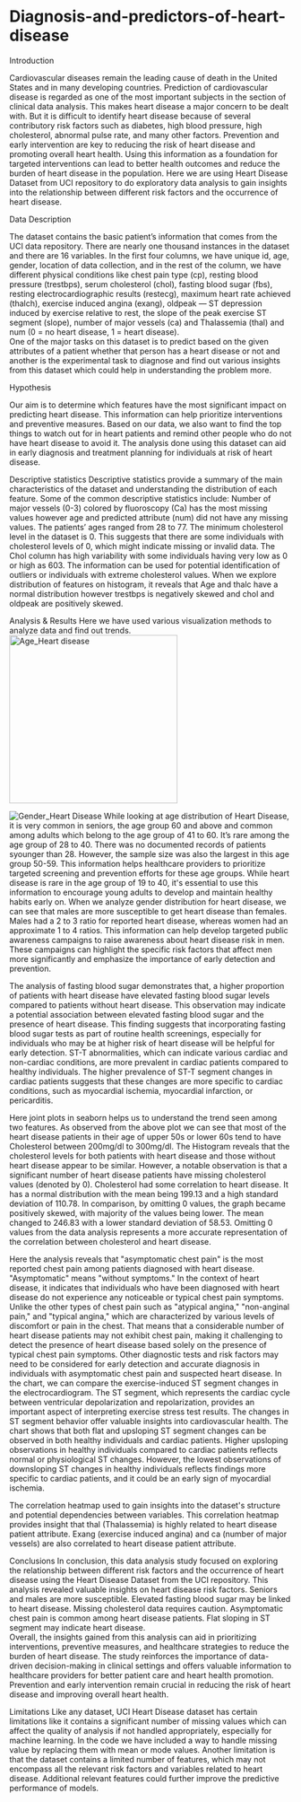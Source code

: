 # Diagnosis-and-predictors-of-heart-disease

Introduction

Cardiovascular diseases remain the leading cause of death in the United States and in many developing countries. Prediction of cardiovascular disease is regarded as one of the most important subjects in the section of clinical data analysis. This makes heart disease a major concern to be dealt with. But it is difficult to identify heart disease because of several contributory risk factors such as diabetes, high blood pressure, high cholesterol, abnormal pulse rate, and many other factors. 
Prevention and early intervention are key to reducing the risk of heart disease and promoting overall heart health. Using this information as a foundation for targeted interventions can lead to better health outcomes and reduce the burden of heart disease in the population. Here we are using Heart Disease Dataset from UCI repository to do exploratory data analysis to gain insights into the relationship between different risk factors and the occurrence of heart disease.

Data Description

The dataset contains the basic patient’s information that comes from the UCI data repository. There are nearly one thousand instances in the dataset and there are 16 variables. In the first four columns, we have unique id, age, gender, location of data collection, and in the rest of the column, we have different physical conditions like chest pain type (cp), resting blood pressure (trestbps), serum cholesterol (chol), fasting blood sugar (fbs), resting electrocardiographic results (restecg), maximum heart rate achieved (thalch), exercise induced angina (exang), oldpeak — ST depression induced by exercise relative to rest, the slope of the peak exercise ST segment (slope), number of major vessels (ca) and Thalassemia (thal) and num (0 = no heart disease, 1 = heart disease).  
One of the major tasks on this dataset is to predict based on the given attributes of a patient whether that person has a heart disease or not and another is the experimental task to diagnose and find out various insights from this dataset which could help in understanding the problem more.


Hypothesis

Our aim is to determine which features have the most significant impact on predicting heart disease. This information can help prioritize interventions and preventive measures. Based on our data, we also want to find the top things to watch out for in heart patients and remind other people who do not have heart disease to avoid it. The analysis done using this dataset can aid in early diagnosis and treatment planning for individuals at risk of heart disease.

Descriptive statistics
Descriptive statistics provide a summary of the main characteristics of the dataset and understanding the distribution of each feature. Some of the common descriptive statistics include:
Number of major vessels (0-3) colored by fluoroscopy (Ca) has the most missing values however age and predicted attribute (num) did not have any missing values. The patients’ ages ranged from 28 to 77. The minimum cholesterol level in the dataset is 0. This suggests that there are some individuals with cholesterol levels of 0, which might indicate missing or invalid data. The Chol column has high variability with some individuals having very low as 0 or high as 603. The information can be used for potential identification of outliers or individuals with extreme cholesterol values. When we explore distribution of features on histogram, it reveals that Age and thalc have a normal distribution however trestbps is negatively skewed and chol and oldpeak are positively skewed.

Analysis & Results
Here we have used various visualization methods to analyze data and find out trends.
<img src="https://github.com/user-attachments/assets/9500a0f9-0369-49ef-af5b-f593e1709e0c" alt="Age_Heart disease" width="300"/>
 
![Gender_Heart Disease](https://github.com/user-attachments/assets/0b72d4d3-4792-45e6-8490-aadbe3142da3)
While looking at age distribution of Heart Disease, it is very common in seniors, the age group 60 and above and common among adults which belong to the age group of 41 to 60. It’s rare among the age group of 28 to 40. There was no documented records of patients syounger than 28. However, the sample size was also the largest in this age group 50-59. This information helps healthcare providers to prioritize targeted screening and prevention efforts for these age groups. While heart disease is rare in the age group of 19 to 40, it's essential to use this information to encourage young adults to develop and maintain healthy habits early on.
When we analyze gender distribution for heart disease, we can see that males are more susceptible to get heart disease than females. Males had a 2 to 3 ratio for reported heart disease, whereas women had an approximate 1 to 4 ratios. This information can help develop targeted public awareness campaigns to raise awareness about heart disease risk in men. These campaigns can highlight the specific risk factors that affect men more significantly and emphasize the importance of early detection and prevention.

   
 
The analysis of fasting blood sugar demonstrates that, a higher proportion of patients with heart disease have elevated fasting blood sugar levels compared to patients without heart disease. This observation may indicate a potential association between elevated fasting blood sugar and the presence of heart disease. This finding suggests that incorporating fasting blood sugar tests as part of routine health screenings, especially for individuals who may be at higher risk of heart disease will be helpful for early detection. 
ST-T abnormalities, which can indicate various cardiac and non-cardiac conditions, are more prevalent in cardiac patients compared to healthy individuals. The higher prevalence of ST-T segment changes in cardiac patients suggests that these changes are more specific to cardiac conditions, such as myocardial ischemia, myocardial infarction, or pericarditis.
   
Here joint plots in seaborn helps us to understand the trend seen among two features. As observed from the above plot we can see that most of the heart disease patients in their age of upper 50s or lower 60s tend to have Cholesterol between 200mg/dl to 300mg/dl. 
The Histogram reveals that the cholesterol levels for both patients with heart disease and those without heart disease appear to be similar. However, a notable observation is that a significant number of heart disease patients have missing cholesterol values (denoted by 0). Cholesterol had some correlation to heart disease. It has a normal distribution with the mean being 199.13 and a high standard deviation of 110.78. In comparison, by omitting 0 values, the graph became positively skewed, with majority of the values being lower. The mean changed to 246.83 with a lower standard deviation of 58.53. Omitting 0 values from the data analysis represents a more accurate representation of the correlation between cholesterol and heart disease. 
   
Here the analysis reveals that "asymptomatic chest pain" is the most reported chest pain among patients diagnosed with heart disease. "Asymptomatic" means "without symptoms." In the context of heart disease, it indicates that individuals who have been diagnosed with heart disease do not experience any noticeable or typical chest pain symptoms. Unlike the other types of chest pain such as "atypical angina," "non-anginal pain," and "typical angina," which are characterized by various levels of discomfort or pain in the chest. That means that a considerable number of heart disease patients may not exhibit chest pain, making it challenging to detect the presence of heart disease based solely on the presence of typical chest pain symptoms. Other diagnostic tests and risk factors may need to be considered for early detection and accurate diagnosis in individuals with asymptomatic chest pain and suspected heart disease.
In the chart, we can compare the exercise-induced ST segment changes in the electrocardiogram. The ST segment, which represents the cardiac cycle between ventricular depolarization and repolarization, provides an important aspect of interpreting exercise stress test results. The changes in ST segment behavior offer valuable insights into cardiovascular health. The chart shows that both flat and upsloping ST segment changes can be observed in both healthy individuals and cardiac patients. Higher upsloping observations in healthy individuals compared to cardiac patients reflects normal or physiological ST changes. However, the lowest observations of downsloping ST changes in healthy individuals reflects findings more specific to cardiac patients, and it could be an early sign of myocardial ischemia.
 
The correlation heatmap used to gain insights into the dataset's structure and potential dependencies between variables. This correlation heatmap provides insight that thal (Thalassemia) is highly related to heart disease patient attribute. Exang (exercise induced angina) and ca (number of major vessels) are also correlated to heart disease patient attribute.


Conclusions
In conclusion, this data analysis study focused on exploring the relationship between different risk factors and the occurrence of heart disease using the Heart Disease Dataset from the UCI repository. This analysis revealed valuable insights on heart disease risk factors. Seniors and males are more susceptible. Elevated fasting blood sugar may be linked to heart disease. Missing cholesterol data requires caution. Asymptomatic chest pain is common among heart disease patients. Flat sloping in ST segment may indicate heart disease.  
Overall, the insights gained from this analysis can aid in prioritizing interventions, preventive measures, and healthcare strategies to reduce the burden of heart disease. The study reinforces the importance of data-driven decision-making in clinical settings and offers valuable information to healthcare providers for better patient care and heart health promotion. Prevention and early intervention remain crucial in reducing the risk of heart disease and improving overall heart health.

Limitations
Like any dataset, UCI Heart Disease dataset has certain limitations like it contains a significant number of missing values which can affect the quality of analysis if not handled appropriately, especially for machine learning. In the code we have included a way to handle missing value by replacing them with mean or mode values. Another limitation is that the dataset contains a limited number of features, which may not encompass all the relevant risk factors and variables related to heart disease. Additional relevant features could further improve the predictive performance of models. 
